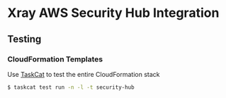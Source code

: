 # Xray AWS Security Hub Integration

## Testing

### CloudFormation Templates

Use [TaskCat](https://github.com/aws-ia/taskcat/) to test the entire CloudFormation stack

```sh
$ taskcat test run -n -l -t security-hub
```
